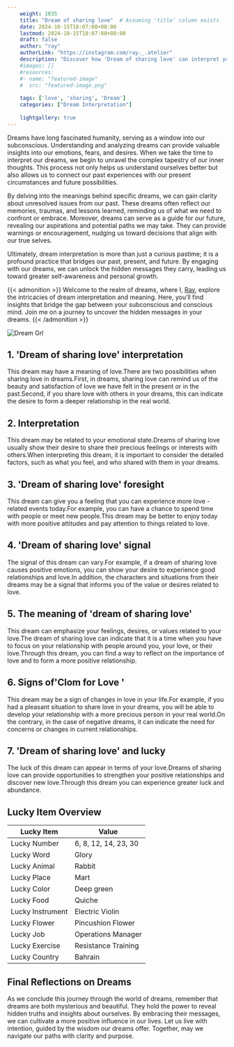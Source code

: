 ```yaml
---
    weight: 1035
    title: "Dream of sharing love"  # Assuming 'title' column exists
    date: 2024-10-15T18:07:00+08:00
    lastmod: 2024-10-15T18:07:00+08:00
    draft: false
    author: "ray"
    authorLink: "https://instagram.com/ray._.atelier"
    description: "Discover how 'Dream of sharing love' can interpret your future and uncover its significant meanings in your life."
    #images: []
    #resources:
    #- name: "featured-image"
    #  src: "featured-image.png"
    
    tags: ['love', 'sharing', 'Dream']
    categories: ["Dream Interpretation"]
    
    lightgallery: true
---
```

    
Dreams have long fascinated humanity, serving as a window into our subconscious. Understanding and analyzing dreams can provide valuable insights into our emotions, fears, and desires. When we take the time to interpret our dreams, we begin to unravel the complex tapestry of our inner thoughts. This process not only helps us understand ourselves better but also allows us to connect our past experiences with our present circumstances and future possibilities.

By delving into the meanings behind specific dreams, we can gain clarity about unresolved issues from our past. These dreams often reflect our memories, traumas, and lessons learned, reminding us of what we need to confront or embrace. Moreover, dreams can serve as a guide for our future, revealing our aspirations and potential paths we may take. They can provide warnings or encouragement, nudging us toward decisions that align with our true selves.

Ultimately, dream interpretation is more than just a curious pastime; it is a profound practice that bridges our past, present, and future. By engaging with our dreams, we can unlock the hidden messages they carry, leading us toward greater self-awareness and personal growth.

{{< admonition >}}
Welcome to the realm of dreams, where I, [Ray](https://instagram.com/ray._.atelier), explore the intricacies of dream interpretation and meaning. Here, you’ll find insights that bridge the gap between your subconscious and conscious mind. Join me on a journey to uncover the hidden messages in your dreams.
{{< /admonition >}}

![Dream Grl](https://cdn.pixabay.com/photo/2017/11/02/03/35/gothic-2910057_1280.jpg "Dream Grl")

## 1. 'Dream of sharing love' interpretation
This dream may have a meaning of love.There are two possibilities when sharing love in dreams.First, in dreams, sharing love can remind us of the beauty and satisfaction of love we have felt in the present or in the past.Second, if you share love with others in your dreams, this can indicate the desire to form a deeper relationship in the real world.

## 2. Interpretation
This dream may be related to your emotional state.Dreams of sharing love usually show their desire to share their precious feelings or interests with others.When interpreting this dream, it is important to consider the detailed factors, such as what you feel, and who shared with them in your dreams.

## 3. 'Dream of sharing love' foresight
This dream can give you a feeling that you can experience more love -related events today.For example, you can have a chance to spend time with people or meet new people.This dream may be better to enjoy today with more positive attitudes and pay attention to things related to love.

## 4. 'Dream of sharing love' signal
The signal of this dream can vary.For example, if a dream of sharing love causes positive emotions, you can show your desire to experience good relationships and love.In addition, the characters and situations from their dreams may be a signal that informs you of the value or desires related to love.

## 5. The meaning of 'dream of sharing love'
This dream can emphasize your feelings, desires, or values related to your love.The dream of sharing love can indicate that it is a time when you have to focus on your relationship with people around you, your love, or their love.Through this dream, you can find a way to reflect on the importance of love and to form a more positive relationship.

## 6. Signs of'Clom for Love '
This dream may be a sign of changes in love in your life.For example, if you had a pleasant situation to share love in your dreams, you will be able to develop your relationship with a more precious person in your real world.On the contrary, in the case of negative dreams, it can indicate the need for concerns or changes in current relationships.

## 7. 'Dream of sharing love' and lucky
The luck of this dream can appear in terms of your love.Dreams of sharing love can provide opportunities to strengthen your positive relationships and discover new love.Through this dream you can experience greater luck and abundance.

## Lucky Item Overview
| Lucky Item          | Value              |
|---------------|--------------------|
| Lucky Number        | 6, 8, 12, 14, 23, 30  |
| Lucky Word          | Glory |
| Lucky Animal        | Rabbit |
| Lucky Place         | Mart     |
| Lucky Color         | Deep green     |
| Lucky Food          | Quiche      |
| Lucky Instrument    | Electric Violin |
| Lucky Flower        | Pincushion Flower    |
| Lucky Job           | Operations Manager       |
| Lucky Exercise      | Resistance Training  |
| Lucky Country       | Bahrain    |


##  Final Reflections on Dreams

As we conclude this journey through the world of dreams, remember that dreams are both mysterious and beautiful. They hold the power to reveal hidden truths and insights about ourselves. By embracing their messages, we can cultivate a more positive influence in our lives. Let us live with intention, guided by the wisdom our dreams offer. Together, may we navigate our paths with clarity and purpose.
